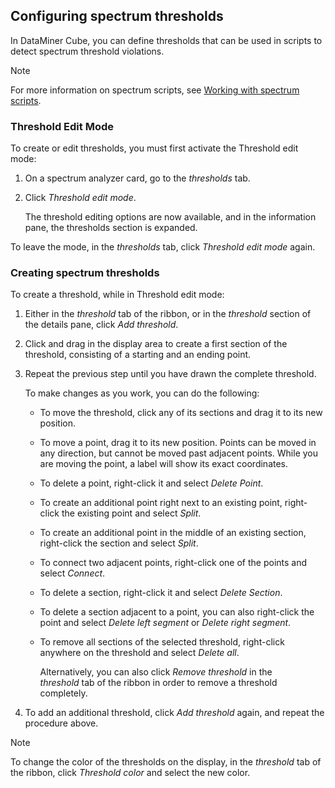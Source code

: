 ## Configuring spectrum thresholds

In DataMiner Cube, you can define thresholds that can be used in scripts to detect spectrum threshold violations.

> [!NOTE]
> For more information on spectrum scripts, see [Working with spectrum scripts](Working_with_spectrum_scripts.md).

### Threshold Edit Mode

To create or edit thresholds, you must first activate the Threshold edit mode:

1. On a spectrum analyzer card, go to the *thresholds* tab.

2. Click *Threshold edit mode*.

    The threshold editing options are now available, and in the information pane, the thresholds section is expanded.

To leave the mode, in the *thresholds* tab, click *Threshold edit mode* again.

### Creating spectrum thresholds

To create a threshold, while in Threshold edit mode:

1. Either in the *threshold* tab of the ribbon, or in the *threshold* section of the details pane, click *Add threshold*.

2. Click and drag in the display area to create a first section of the threshold, consisting of a starting and an ending point.

3. Repeat the previous step until you have drawn the complete threshold.

    To make changes as you work, you can do the following:

    - To move the threshold, click any of its sections and drag it to its new position.

    - To move a point, drag it to its new position. Points can be moved in any direction, but cannot be moved past adjacent points. While you are moving the point, a label will show its exact coordinates.

    - To delete a point, right-click it and select *Delete Point*.

    - To create an additional point right next to an existing point, right-click the existing point and select *Split*.

    - To create an additional point in the middle of an existing section, right-click the section and select *Split*.

    - To connect two adjacent points, right-click one of the points and select *Connect*.

    - To delete a section, right-click it and select *Delete Section*.

    - To delete a section adjacent to a point, you can also right-click the point and select *Delete left segment* or *Delete right segment*.

    - To remove all sections of the selected threshold, right-click anywhere on the threshold and select *Delete all*.

        Alternatively, you can also click *Remove threshold* in the *threshold* tab of the ribbon in order to remove a threshold completely.

4. To add an additional threshold, click *Add threshold* again, and repeat the procedure above.

> [!NOTE]
> To change the color of the thresholds on the display, in the *threshold* tab of the ribbon, click *Threshold color* and select the new color.
>
